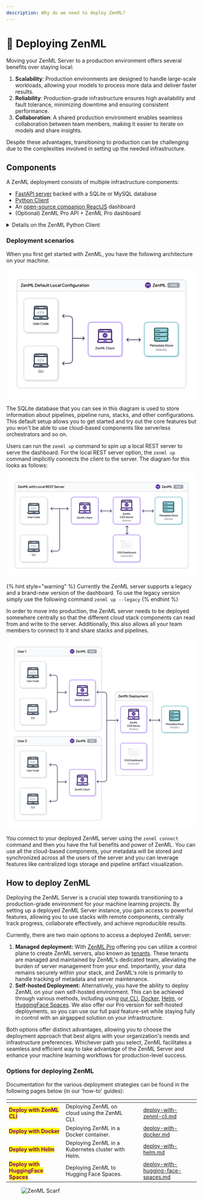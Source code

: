 ```yaml
---
description: Why do we need to deploy ZenML?
---
```


# 🤔 Deploying ZenML

Moving your ZenML Server to a production environment offers several benefits over staying local:

1. **Scalability**: Production environments are designed to handle large-scale workloads, allowing your models to process more data and deliver faster results.
2. **Reliability**: Production-grade infrastructure ensures high availability and fault tolerance, minimizing downtime and ensuring consistent performance.
3. **Collaboration**: A shared production environment enables seamless collaboration between team members, making it easier to iterate on models and share insights.

Despite these advantages, transitioning to production can be challenging due to the complexities involved in setting up the needed infrastructure.

## Components

A ZenML deployment consists of multiple infrastructure components:

- [FastAPI server](https://github.com/zenml-io/zenml/tree/main/src/zenml/zen_server) backed with a SQLite or MySQL database
- [Python Client](https://github.com/zenml-io/zenml/tree/main/src/zenml)
- An [open-source companion ReactJS](https://github.com/zenml-io/zenml-dashboard) dashboard
- (Optional) ZenML Pro API + ZenML Pro dashboard

<details>

<summary>Details on the ZenML Python Client</summary>

The ZenML client is a Python package that you can install on your machine. It
is used to interact with the ZenML server. You can install it using the `pip`
command as outlined [here](../installation.md).

This Python package gives you [the `zenml` command-line interface](https://sdkdocs.zenml.io/latest/cli/) which
you can use to interact with the ZenML server for common tasks like managing
stacks, setting up secrets, and so on. It also gives you the general framework that let's you
[author and deploy pipelines](../../user-guide/starter-guide/README.md) and so forth.

If you want to have more fine-grained control and access to the metadata that
ZenML manages, you can use the Python SDK to access the API. This allows you to
create your own custom automations and scripts and is the most common way teams
access the metadata stored in the ZenML server. The full documentation for the
Python SDK can be found [here](https://sdkdocs.zenml.io/latest/). The full HTTP
[API documentation](../../reference/api-reference.md) can also be found by adding the 
`/doc` suffix to the URL when accessing your deployed ZenML server.

</details>

### Deployment scenarios

When you first get started with ZenML, you have the following architecture on your machine.

![ZenML default local configuration](../../.gitbook/assets/Scenario1.png)

The SQLite database that you can see in this diagram is used to store
information about pipelines, pipeline runs, stacks, and other configurations.
This default setup allows you to get started and try out the core features but
you won't be able to use cloud-based components like serverless orchestrators
and so on.

Users can run the `zenml up` command to spin up a local REST server to serve the
dashboard. For the local REST server option, the `zenml up` command implicitly
connects the client to the server. The diagram for this looks as follows:

![ZenML with a local REST Server](../../.gitbook/assets/Scenario2.png)

{% hint style="warning" %}
Currently the ZenML server supports a legacy and a brand-new version of the dashboard. To use the legacy version simply use the
following command `zenml up --legacy`
{% endhint %}

In order to move into production, the ZenML server needs to be deployed somewhere centrally so that the different cloud stack components can read from and write to the server. Additionally, this also allows all your team members to connect to it and share stacks and pipelines.

![Deployed ZenML Server](../../.gitbook/assets/Scenario3.2.png)

You connect to your deployed ZenML server using the `zenml connect` command and
then you have the full benefits and power of ZenML. You can use all the
cloud-based components, your metadata will be stored and synchronized across all
the users of the server and you can leverage features like centralized logs
storage and pipeline artifact visualization.

## How to deploy ZenML

Deploying the ZenML Server is a crucial step towards transitioning to a production-grade environment for your machine learning projects. By setting up a deployed ZenML Server instance, you gain access to powerful features, allowing you to use stacks with remote components, centrally track progress, collaborate effectively, and achieve reproducible results.

Currently, there are two main options to access a deployed ZenML server:

1. **Managed deployment:** With [ZenML Pro](../zenml-pro/zenml-pro.md) offering you can utilize a control plane to create ZenML servers, also known as [tenants](../zenml-pro/tenants.md). These tenants are managed and maintained by ZenML's dedicated team, alleviating the burden of server management from your end. Importantly, your data remains securely within your stack, and ZenML's role is primarily to handle tracking of metadata and server maintenance.
2. **Self-hosted Deployment:** Alternatively, you have the ability to deploy ZenML on your own self-hosted environment. This can be achieved through various methods, including using [our CLI](deploy-with-zenml-cli.md), [Docker](../../component-guide/model-registries/model-registries.md), [Helm](deploy-with-helm.md), or [HuggingFace Spaces](deploy-using-huggingface-spaces.md). We also offer our Pro version for self-hosted deployments, so you can use our full paid feature-set while staying fully in control with an airgapped solution on your infrastructure.

Both options offer distinct advantages, allowing you to choose the deployment approach that best aligns with your organization's needs and infrastructure preferences. Whichever path you select, ZenML facilitates a seamless and efficient way to take advantage of the ZenML Server and enhance your machine learning workflows for production-level success.

### Options for deploying ZenML

Documentation for the various deployment strategies can be found in the following pages below (in our 'how-to' guides):

<table data-card-size="large" data-view="cards"><thead><tr><th></th><th></th><th data-hidden></th><th data-hidden data-type="content-ref"></th><th data-hidden data-card-target data-type="content-ref"></th></tr></thead><tbody><tr><td><mark style="color:purple;"><strong>Deploy with ZenML CLI</strong></mark></td><td>Deploying ZenML on cloud using the ZenML CLI.</td><td></td><td></td><td><a href="./deploy-with-zenml-cli">deploy-with-zenml-cli.md</a></td></tr><tr><td><mark style="color:purple;"><strong>Deploy with Docker</strong></mark></td><td>Deploying ZenML in a Docker container.</td><td></td><td></td><td><a href="./deploy-with-docker.md">deploy-with-docker.md</a></td></tr><tr><td><mark style="color:purple;"><strong>Deploy with Helm</strong></mark></td><td>Deploying ZenML in a Kubernetes cluster with Helm.</td><td></td><td></td><td><a href="./deploy-with-helm.md">deploy-with-helm.md</a></td></tr><tr><td><mark style="color:purple;"><strong>Deploy with HuggingFace Spaces</strong></mark></td><td>Deploying ZenML to Hugging Face Spaces.</td><td></td><td></td><td><a href="./deploy-using-huggingface-spaces.md">deploy-with-hugging-face-spaces.md</a></td></tr></tbody></table>

<figure><img src="https://static.scarf.sh/a.png?x-pxid=f0b4f458-0a54-4fcd-aa95-d5ee424815bc" alt="ZenML Scarf"><figcaption></figcaption></figure>
